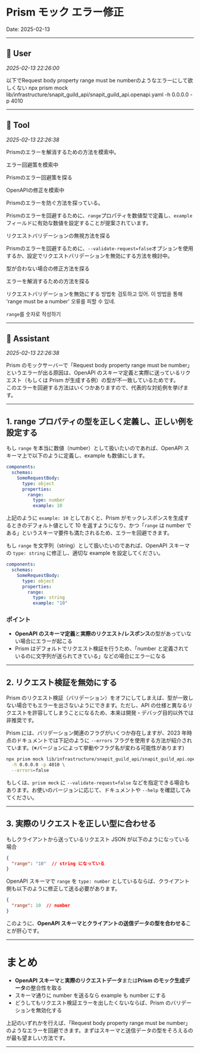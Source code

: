 # Prism モック エラー修正

Date: 2025-02-13

---

## 👤 User
*2025-02-13 22:26:00*

以下でRequest body property range must be numberのようなエラーにして欲しくない
npx prism mock lib/infrastructure/snapit_guild_api/snapit_guild_api.openapi.yaml -h 0.0.0.0 -p 4010

---

## 🔧 Tool
*2025-02-13 22:26:38*

Prismのエラーを解消するための方法を模索中。

エラー回避策を模索中

Prismのエラー回避策を探る

OpenAPIの修正を模索中

Prismのエラーを防ぐ方法を探っている。

Prismのエラーを回避するために、`range`プロパティを数値型で定義し、`example`フィールドに有効な数値を設定することが提案されています。

リクエストバリデーションの無視方法を探る

Prismのエラーを回避するために、`--validate-request=false`オプションを使用するか、設定でリクエストバリデーションを無効にする方法を検討中。

型が合わない場合の修正方法を探る

エラーを解消するための方法を探る

リクエストバリデーションを無効にする 방법を 검토하고 있어. 이 방법을 통해 'range must be a number' 오류를 피할 수 있네.

`range`를 숫자로 작성하기

---

## 🤖 Assistant
*2025-02-13 22:26:38*

Prism のモックサーバーで「Request body property range must be number」というエラーが出る原因は、OpenAPI のスキーマ定義と実際に送っているリクエスト（もしくは Prism が生成する例）の型が不一致しているためです。  
このエラーを回避する方法はいくつかありますので、代表的な対処例を挙げます。

---

## 1. range プロパティの型を正しく定義し、正しい例を設定する

もし `range` を本当に数値（number）として扱いたいのであれば、OpenAPI スキーマ上で以下のように定義し、example も数値にします。

```yaml
components:
  schemas:
    SomeRequestBody:
      type: object
      properties:
        range:
          type: number
          example: 10
```

上記のように `example: 10` としておくと、Prism がモックレスポンスを生成するときのデフォルト値として 10 を返すようになり、かつ「`range` は number である」というスキーマ要件も満たされるため、エラーを回避できます。

もし `range` を文字列（string）として扱いたいのであれば、OpenAPI スキーマの `type: string` に修正し、適切な example を設定してください。

```yaml
components:
  schemas:
    SomeRequestBody:
      type: object
      properties:
        range:
          type: string
          example: "10"
```

### ポイント
- **OpenAPI のスキーマ定義**と**実際のリクエスト/レスポンス**の型があっていない場合にエラーが起こる  
- Prism はデフォルトでリクエスト検証を行うため、「number と定義されているのに文字列が送られてきている」などの場合にエラーになる  

---

## 2. リクエスト検証を無効にする

Prism のリクエスト検証（バリデーション）をオフにしてしまえば、型が一致しない場合でもエラーを出さないようにできます。ただし、API の仕様と異なるリクエストを許容してしまうことになるため、本来は開発・デバッグ目的以外では非推奨です。

Prism には、バリデーション関連のフラグがいくつか存在しますが、2023 年時点のドキュメントでは下記のように `--errors` フラグを使用する方法が紹介されています。(※バージョンによって挙動やフラグ名が変わる可能性があります)

```bash
npx prism mock lib/infrastructure/snapit_guild_api/snapit_guild_api.openapi.yaml \
  -h 0.0.0.0 -p 4010 \
  --errors=false
```

もしくは、`prism mock` に `--validate-request=false` などを指定できる場合もあります。お使いのバージョンに応じて、ドキュメントや `--help` を確認してみてください。

---

## 3. 実際のリクエストを正しい型に合わせる

もしクライアントから送っているリクエスト JSON が以下のようになっている場合

```json
{
  "range": "10"  // string になっている
}
```

OpenAPI スキーマで `range` を `type: number` としているならば、クライアント側も以下のように修正して送る必要があります。

```json
{
  "range": 10  // number
}
```

このように、**OpenAPI スキーマとクライアントの送信データの型を合わせる**ことが肝心です。

---

# まとめ

- **OpenAPI スキーマ**と**実際のリクエストデータ**または**Prism のモック生成データ**の整合性を取る  
- スキーマ通りに number を送るなら example も number にする  
- どうしてもリクエスト検証エラーを出したくないならば、Prism のバリデーションを無効化する  

上記のいずれかを行えば、「Request body property range must be number」のようなエラーを回避できます。まずはスキーマと送信データの型をそろえるのが最も望ましい方法です。

---
